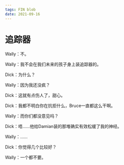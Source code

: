 ```yaml
---
tags: FIN blob
date: 2021-09-16
---
```


# 追踪器

Wally：不。

Wally：我不会在我们未来的孩子身上装追踪器的。

Dick：为什么？

Wally：因为我还没疯？

Dick：这就有点伤人了，甜心。

Dick：我都不明白你在抗拒什么，Bruce一直都这么干啊。

Wally：而你们都没意见吗？

Dick：唔……他给Damian装的那堆确实有效松缓了我的神经。

Wally：……

Dick：你觉得几个比较好？

Wally：一个都不要。
